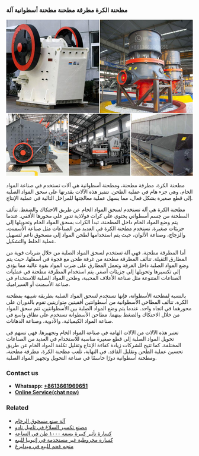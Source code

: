 <h3>مطحنة الكرة مطرقة مطحنة مطحنة أسطوانية آلة</h3><img src='1701854061.jpg' alt=''><p>مطحنة الكرة، مطرقة مطحنة، ومطحنة أسطوانية هي آلات تستخدم في صناعة المواد الخام، وهي جزء هام في عملية الطحن. تتميز هذه الآلات بقدرتها على سحق المواد الصلبة إلى قطع صغيرة بشكل فعال، مما يسهل عملية معالجتها للمراحل التالية في عملية الإنتاج.</p><p>مطحنة الكرة هي آلة تستخدم لسحق المواد الخام عن طريق الاحتكاك والضغط. تتألف المطحنة من جسم أسطواني يحتوي على كرات فولاذية تدور على محورها الأفقي. عندما يتم وضع المواد الخام داخل المطحنة، تبدأ الكرات بسحق المواد الخام وتحويلها إلى جزيئات صغيرة. تستخدم مطحنة الكرة في العديد من الصناعات مثل صناعة الأسمنت، والزجاج، وصناعة الألوان، حيث يتم استخدامها لطحن المواد إلى مسحوق ناعم لتسهيل عملية الخلط والتشكيل.</p><p>أما المطرقة مطحنة، فهي آلة تستخدم لسحق المواد الصلبة من خلال ضربات قوية من المطارق الثقيلة. تتألف المطرقة مطحنة من غرفة طحن مع فجوة في أسفلها، حيث يتم وضع المواد الصلبة داخل الغرفة وتعمل المطارق على ضرب المواد بقوة عالية مما يؤدي إلى تكسيرها وتحويلها إلى جزيئات أصغر. يتم استخدام المطرقة مطحنة في عمليات الصناعات المتنوعة مثل صناعة الأعلاف المحببة، وطحن المواد الصلبة للاستخدام في صناعة الأسمنت أو السيراميك.</p><p>بالنسبة لمطحنة الأسطوانة، فإنها تستخدم لسحق المواد الصلبة بطريقة شبيهة بمطحنة الكرة. تتألف المطاحن الأسطوانية من أسطوانتين أفقيتين متوازيتين تقوم بالدوران على محورهما في اتجاه واحد. عندما يتم وضع المواد الصلبة بين الأسطوانتين، تتم سحق المواد من خلال الاحتكاك والضغط بينهما. مطاحن الأسطوانة تستخدم على نطاق واسع في صناعة المواد الكيميائية، والأدوية، وصناعة الدهانات.</p><p>تعتبر هذه الآلات من الآلات الهامة في صناعة المواد الخام وتجهيزها. فهي تسهم في تحويل المواد الصلبة إلى قطع صغيرة مناسبة للاستخدام في العديد من الصناعات المختلفة. كما تتيح للشركات زيادة كفاءة الإنتاج وتقليل تكلفة المواد الخام عن طريق تحسين عملية الطحن وتقليل الفاقد. في النهاية، تلعب مطحنة الكرة، مطرقة مطحنة، ومطحنة أسطوانية دورًا حاسمًا في صناعة التحويل وتجهيز المواد الصلبة.</p><h3>Contact us</h3><ul><li><strong>Whatsapp:&nbsp;<a href="https://wa.me/8613661969651">+8613661969651</a></strong></li><li><a href="https://swt.shibang-china.com/?git&amp;zhl&amp;مطحنة الكرة مطرقة مطحنة مطحنة أسطوانية آلة"><strong>Online Service(chat now)</strong></a></li></ul><h3>Related</h3><ul><li><a href='آلة صنع مسحوق الرخام.md'>آلة صنع مسحوق الرخام</a></li><li><a href='مصنع تكسير السلاغ في تاميل نادو.md'>مصنع تكسير السلاغ في تاميل نادو</a></li><li><a href='كسارة تأثير كبيرة بسعة ١٠٠٠ طن في الساعة.md'>كسارة تأثير كبيرة بسعة ١٠٠٠ طن في الساعة</a></li><li><a href='كسارة مخروطية غير مستخدمة في إثيوبيا للبيع.md'>كسارة مخروطية غير مستخدمة في إثيوبيا للبيع</a></li><li><a href='منجم فحم للبيع في ميدلبرغ.md'>منجم فحم للبيع في ميدلبرغ</a></li></ul>